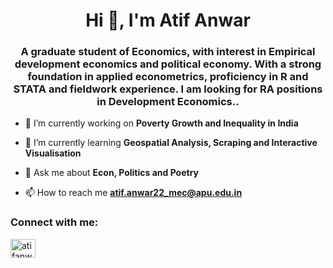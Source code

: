 <h1 align="center">Hi 👋, I'm Atif Anwar</h1>
<h3 align="center">A graduate student of Economics, with interest in Empirical development economics and political economy. With a strong foundation in applied econometrics, proficiency in R and STATA and fieldwork experience. I am looking for RA positions in Development Economics..</h3>

- 🔭 I’m currently working on **Poverty Growth and Inequality in India**

- 🌱 I’m currently learning **Geospatial Analysis, Scraping and Interactive Visualisation**

- 💬 Ask me about **Econ, Politics and Poetry**

- 📫 How to reach me **atif.anwar22_mec@apu.edu.in**

<h3 align="left">Connect with me:</h3>
<p align="left">
<a href="https://linkedin.com/in/atifanwar2843" target="blank"><img align="center" src="https://raw.githubusercontent.com/rahuldkjain/github-profile-readme-generator/master/src/images/icons/Social/linked-in-alt.svg" alt="atifanwar2843" height="30" width="40" /></a>
</p>

